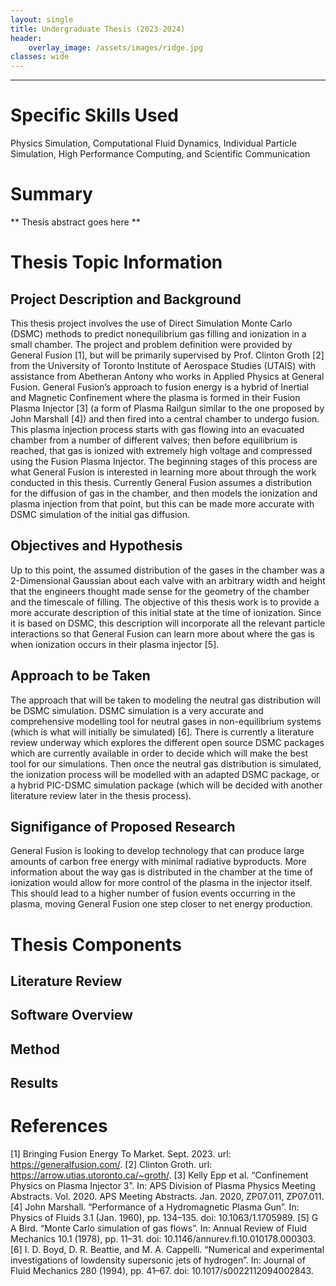 ```yaml
---
layout: single
title: Undergraduate Thesis (2023-2024)
header:
    overlay_image: /assets/images/ridge.jpg
classes: wide
---
```


--------------------------------

# Specific Skills Used

Physics Simulation, Computational Fluid Dynamics, Individual Particle Simulation, High Performance Computing, and Scientific Communication

# Summary

** Thesis abstract goes here **

# Thesis Topic Information

## Project Description and Background

This thesis project involves the use of Direct Simulation Monte Carlo (DSMC) methods to predict nonequilibrium gas filling and ionization in a small chamber. The project and problem definition were provided by General Fusion [1], but will be primarily supervised by Prof. Clinton Groth [2] from the University of Toronto Institute of Aerospace Studies (UTAIS) with assistance from Abetheran Antony who works in Applied Physics at General Fusion. General Fusion’s approach to fusion energy is a hybrid of Inertial and Magnetic Confinement where the plasma is formed in their Fusion Plasma Injector [3] (a form of Plasma Railgun similar to the one proposed by John Marshall [4]) and then fired into a central chamber to undergo fusion. This plasma injection process starts with gas flowing into an evacuated chamber from a number of different valves; then before equilibrium is reached, that gas is ionized with extremely high voltage and compressed using the Fusion Plasma Injector. The beginning stages of this process are what General Fusion is interested in learning more about through the work conducted in this thesis. Currently General Fusion assumes a distribution for the diffusion of gas in the chamber, and then models the ionization and plasma injection from that point, but this can be made more accurate with DSMC simulation of the initial gas diffusion.

## Objectives and Hypothesis

Up to this point, the assumed distribution of the gases in the chamber was a 2-Dimensional Gaussian about each valve with an arbitrary width and height that the engineers thought made sense for the geometry of the chamber and the timescale of filling. The objective of this thesis work is to provide a more accurate description of this initial state at the time of ionization. Since it is based on DSMC, this description will incorporate all the relevant particle interactions so that General Fusion can learn more about where the gas is when ionization occurs in their plasma injector [5].

## Approach to be Taken

The approach that will be taken to modeling the neutral gas distribution will be DSMC simulation. DSMC simulation is a very accurate and comprehensive modelling tool for neutral gases in non-equilibrium systems (which is what will initially be simulated) [6]. There is currently a literature review underway which explores the different open source DSMC packages which are currently available in order to decide which will make the best tool for our simulations. Then once the neutral gas distribution is simulated, the ionization process will be modelled with an adapted DSMC package, or a hybrid PIC-DSMC simulation package (which will be decided with another literature review later in the thesis process).

## Signifigance of Proposed Research

General Fusion is looking to develop technology that can produce large amounts of carbon free energy with minimal radiative byproducts. More information about the way gas is distributed in the chamber at the time of ionization would allow for more control of the plasma in the injector itself. This should lead to a higher number of fusion events occurring in the plasma, moving General Fusion one step closer to net energy production.

# Thesis Components

## Literature Review

## Software Overview

## Method

## Results

# References

[1] Bringing Fusion Energy To Market. Sept. 2023. url: https://generalfusion.com/.
[2] Clinton Groth. url: https://arrow.utias.utoronto.ca/~groth/.
[3] Kelly Epp et al. “Confinement Physics on Plasma Injector 3”. In: APS Division of Plasma Physics Meeting Abstracts. Vol. 2020. APS Meeting Abstracts. Jan. 2020, ZP07.011, ZP07.011.
[4] John Marshall. “Performance of a Hydromagnetic Plasma Gun”. In: Physics of Fluids 3.1 (Jan. 1960), pp. 134–135. doi: 10.1063/1.1705989.
[5] G A Bird. “Monte Carlo simulation of gas flows”. In: Annual Review of Fluid Mechanics 10.1 (1978), pp. 11–31. doi: 10.1146/annurev.fl.10.010178.000303.
[6] I. D. Boyd, D. R. Beattie, and M. A. Cappelli. “Numerical and experimental investigations of lowdensity supersonic jets of hydrogen”. In: Journal of Fluid Mechanics 280 (1994), pp. 41–67. doi: 10.1017/s0022112094002843.